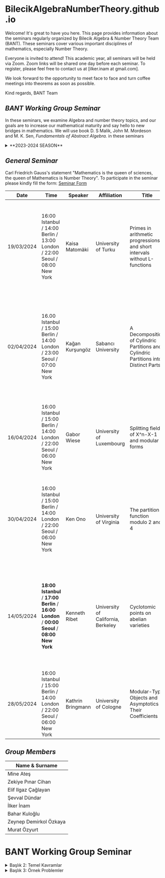 # BilecikAlgebraNumberTheory.github.io


Welcome! It's great to have you here. This page provides information about the seminars regularly organized by Bilecik Algebra & Number Theory Team (BANT). These seminars cover various important disciplines of mathematics, especially Number Theory.

Everyone is invited to attend! This academic year, all seminars will be held via Zoom. Zoom links will be shared one day before each seminar. To register, please feel free to contact us at [ilker.inam at gmail.com].

We look forward to the opportunity to meet face to face and turn coffee meetings into theorems as soon as possible.


Kind regards,
BANT Team

## *BANT Working Group Seminar*

In these seminars, we examine Algebra and number theory topics, and our goals are to increase our mathematical maturity and say hello to new bridges in mathematics. We will use book D. S Malik, John M. Mordeson and M. K. Sen, *Fundamentals of Abstract Algebra.* in these seminars

<details>
<summary>**2023-2024 SEASON**</summary>

| Date       | Speaker                    | Title                                      |
|------------|----------------------------|--------------------------------------------|
| 12/10/2023 | İlker İnam                 | Set, Relations, and Integers               |
| 19/10/2023 | Mine Ateş                  | Introduction to Groups                     |
| 26/10/2023 | Murat Özyurt               | Permutation Groups                         |
| 02/11/2023 | Zeynep Demirkol Özkaya     | Subgroups and Normal Subgroups              |
| 09/11/2023 | Zeynep Demirkol Özkaya     | Subgroups and Normal Subgroups              |
| 16/11/2023 | BANT Team                  | Time Out                                   |
| 23/11/2023 | Zeynep Demirkol Özkaya     | Subgroups and Normal Subgroups              |
| 30/11/2023 | Elif Ilgaz Çağlayan        | Homomorphisms and Isomorphisms of Groups    |
| 07/12/2023 | Elif Ilgaz Çağlayan        | Homomorphisms and Isomorphisms of Groups    |
| 14/12/2023 | İlker İnam                 | Direct Product of Groups                   |
| 21/12/2023 | Zeynep Demirkol Özkaya     | Sylow Theorems                             |
| 28/12/2023 | Murat Özyurt               | Solvable and Nilpotent Groups              |
| 04/01/2024 | Pınar Cihan                | Finitely Generated Abelian Groups          |
| 11/01/2024 | Mine Ateş                  | Introduction to Rings                      |
| 18/01/2024 | Mine Ateş                  | Some Important Rings                       |
| 25/01/2024 | BANT Team                  | Winter Break                               |
| 01/02/2024 | BANT Team                  | Winter Break                               |
| 21/02/2024 | BANT Team                  | Winter Break                               |
| 28/02/2024 | Pınar Cihan                | Subrings, Ideals, and Homomorphisms        |
| 06/03/2024 | Elif Ilgaz Çağlayan        | Ring Embedding                             |
| 13/03/2024 | İlker İnam                 | Direct Sum of Rings                        |
| 20/03/2024 | Zeynep Demirkol Özkaya     | Polynomial Rings                           |
| 27/03/2024 | Zeynep Demirkol Özkaya     | Euclidean Domains                          |
| 03/04/2024 | İlker İnam                 | Unique Factorization Domains               |
| 10/04/2024 | BANT Team                  | Holiday                                    |
| 17/04/2024 | İlker İnam                 | Unique Factorization Domains               |
| 24/04/2024 | Zeynep Demirkol Özkaya     | Maximal, Prime, and Maximal Ideals         |
| 01/05/2024 | BANT Team                  | Holiday                                    |
| 08/05/2024 | Mine Ateş                  | Noetherian and Artinian Rings              |
| 15/05/2024 | Elif Ilgaz Çağlayan        | Modules and Vector Spaces                  |
| 22/05/2024 | Murat Özyurt               | Rings of Matrices                          |
| 29/05/2024 | Zeynep Demirkol Özkaya     | Field Extension                            |
| 05/06/2024 | Elif Ilgaz Çağlayan        | Field Extension                            |

</details>


## *General Seminar*

Carl Friedrich Gauss's statement "Mathematics is the queen of sciences, the queen of Mathematics is Number Theory". 
To participate in the seminar please kindly fill the form: [Seminar Form](https://forms.gle/5UMcN7eSV8qBDrdM9)


| Date       | Time                                               | Speaker              | Affiliation                | Title                                           | Abstract                                                                                                                      |
| -----------| ---------------------------------------------------| -------------------- | -------------------------- | ----------------------------------------------- | ------------------------------------------------------------------------------------------------------------------------------ |
| 19/03/2024  | 16:00 Istanbul / 14:00 Berlin / 13:00 London / 22:00 Seoul / 08:00 New York | Kaisa Matomäki       | University of Turku        | Primes in arithmetic progressions and short intervals without L-functions                                            | I will discuss my joint work with Jori Merikoski and Joni Teräväinen where we develop a sieve that can detect primes in multiplicatively structured sets under certain conditions. In particular, I will discuss the following two applications: a new L-function free approach to Linnik's problem of bounding the least prime p such that p ≡ a (mod q) (obtaining the bound p << q^{350}) and a new L-function free proof that the interval (x−x^{39/40}, x] contains primes for every large x                                            |
| 02/04/2024 | 16.00 Istanbul / 15:00 Berlin / 14:00 London / 23:00 Seoul / 07:00 New York | Kağan Kurşungöz       | Sabancı University        | A Decomposition of Cylindric Partitions and Cylindric Partitions into Distinct Parts| After relevant definitions, some motivation, and some results from the literature, we will show that cylindrical decompositions correspond exactly to pairs of an ordinary decomposition and a colored decomposition into different parts. According to the remaining time, we will explain how to obtain the generator functions of cylindrical decompositions in different sections and give examples. This study is a joint work with Halime Ömrüuzun Seyrek  ([https://arxiv.org/abs/2308.14514](https://arxiv.org/abs/2308.14514)) .  |
| 16/04/2024 | 16:00 Istanbul / 15:00 Berlin / 14:00 London / 22:00 Seoul / 06:00 New York| Gabor Wiese           | University of Luxembourg   | Splitting fields of X^n-X-1 and modular forms  | In his article 'On a theorem of Jordan', Serre considered the family of polynomials f_n(X) = X^n-X-1 and the counting function of the number of roots of f_n over the finite field F_p, seen as function in p. He explicitly showed the 'modularity' of this function for n=3,4. In this talk, I report on joint work with Alfio Fabio La Rosa and Chandrashekhar Khare, in which we treat the case n=5 in several different ways.                                            |
| 30/04/2024 | 16:00 Istanbul / 15:00 Berlin / 14:00 London / 22:00 Seoul / 06:00 New York | Ken Ono               | University of Virginia     | The partition function modulo 2 and 4 | The Ramanujan congruences for the partition function have an extraordinary legacy in mathematics. These days research abounds with new congruences for various sorts of restricted partition functions. Unfortunately, very little is known about p(n) modulo powers of 2. In this talk, the speaker will discuss new and old results about the partition function modulo 2 and 4, and will offer a few precise open questions with the idea of catalyzing work in the area. |
| 14/05/2024 | **18:00 Istanbul** / **17:00 Berlin** / **16:00 London** / **00:00 Seoul** / **08:00 New York** | Kenneth Ribet         | University of California, Berkeley | Cyclotomic points on abelian varieties | Roughly 30 years ago, I proved: Suppose that A is an abelian variety over a number field K. Then A has only a finite number of torsion points defined over the maximal cyclotomic extension of K. After explaining the ingredients of the proof, I will highlight some questions suggested by this theorem. One natural project is to compute the group of cyclotomic torsion points in some specific examples. If A is J_0(N), where N is a prime number, then the group of torsion points on A over the maximal cyclotomic extension of Q is the kernel of the Eisenstein ideal on A. |
| 28/05/2024 | 16:00 Istanbul / 15:00 Berlin / 14:00 London / 22:00 Seoul / 06:00 New York | Kathrin Bringmann     | University of Cologne       | Modular-Type Objects and Asymptotics of Their Coefficients                   |    İn my talk I will report on asymptotics for Fourier coefficients of modular forms and related objects      |


## *Group Members*


| Name & Surname           |
| ------------------------ |
| Mine Ateş                |
| Zekiye Pınar Cihan       |
| Elif Ilgaz Çağlayan      |
| Şevval Dündar            |
| İlker İnam               |
| Bahar Kuloğlu            |
| Zeynep Demirkol Özkaya   |
| Murat Özyurt             |





# BANT Working Group Seminar



<details>
<summary>Başlık 2: Temel Kavramlar</summary>
Bu bölümde temel matematiksel kavramları inceleyeceğiz.
</details>

<details>
<summary>Başlık 3: Örnek Problemler</summary>
Bu bölümde örnek problemleri çözerek konuyu pekiştireceğiz.
</details>

<!-- Diğer başlıklarınızı buraya ekleyebilirsiniz. -->








